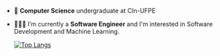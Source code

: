 - 🔭 **Computer Science** undergraduate at CIn-UFPE
- 🧑🏽‍💻 I’m currently a **Software Engineer** and I'm interested in Software Development and Machine Learning.

    [![Top Langs](https://github-readme-stats.vercel.app/api/top-langs/?username=yvesemmanuel&layout=compact)](https://github.com/anuraghazra/github-readme-stats)
